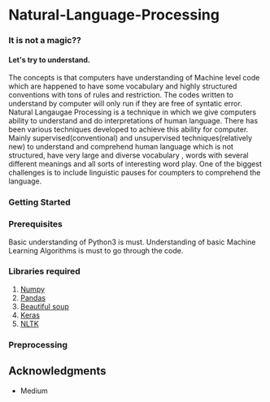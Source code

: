 # Natural-Language-Processing
### It is not a magic??
#### Let's try to understand.

<p align="left">
The concepts is that computers have understanding of Machine level code which are happened to have some vocabulary and highly structured conventions with tons of rules and restriction. The codes written to understand by computer will only run if they are free of syntatic error. Natural Langaugae Processing is a technique in which we give computers ability to understand and do interpretations of human language. There has been various techniques developed to achieve this ability for computer. Mainly supervised(conventional) and unsupervised techniques(relatively new) to understand and comprehend human language which is not structured, have very large and diverse vocabulary , words with several different meanings and all sorts of interesting word play. One of the biggest challenges is to include linguistic pauses for coumpters to comprehend the language. 
</p>

### Getting Started


### Prerequisites

Basic understanding of Python3 is must. Understanding of basic Machine Learning Algorithms is must to go through the code.


### Libraries required

1. [Numpy](http://numpy.org/)
2. [Pandas](http://pandas.pydata.org/)
3. [Beautiful soup](https://pypi.org/project/beautifulsoup4/)
4. [Keras](https://keras.io/)
5. [NLTK](https://www.nltk.org/)


### Preprocessing




## Acknowledgments

* Medium

